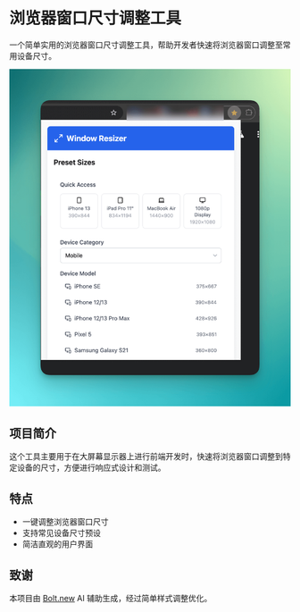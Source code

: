 # 浏览器窗口尺寸调整工具

一个简单实用的浏览器窗口尺寸调整工具，帮助开发者快速将浏览器窗口调整至常用设备尺寸。

![screenshot](./screenshot.png)

## 项目简介

这个工具主要用于在大屏幕显示器上进行前端开发时，快速将浏览器窗口调整到特定设备的尺寸，方便进行响应式设计和测试。

## 特点

- 一键调整浏览器窗口尺寸
- 支持常见设备尺寸预设
- 简洁直观的用户界面

## 致谢

本项目由 [Bolt.new](https://bolt.new) AI 辅助生成，经过简单样式调整优化。
